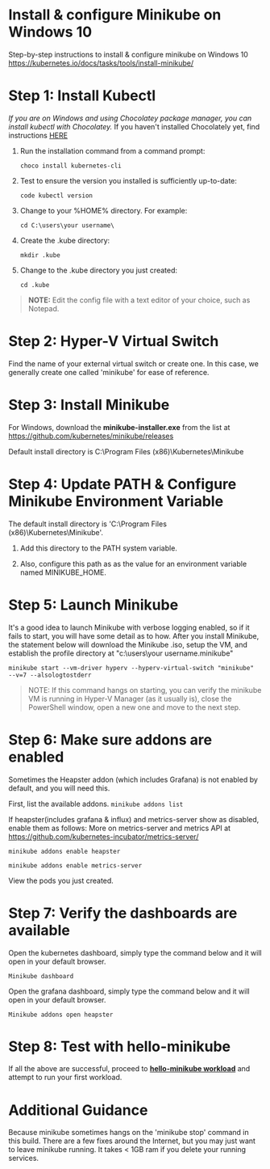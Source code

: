 
# Install & configure Minikube on Windows 10 

  Step-by-step instructions to install & configure minikube on Windows 10 
  https://kubernetes.io/docs/tasks/tools/install-minikube/

# Step 1: Install Kubectl 
*If you are on Windows and using Chocolatey package manager, you can install kubectl with Chocolatey.*
If you haven't installed Chocolately yet, find instructions [HERE](https://chocolatey.org/install)

1. Run the installation command from a command prompt:

	`choco install kubernetes-cli`

2. Test to ensure the version you installed is sufficiently up-to-date:

	`code kubectl version` 

3. Change to your %HOME% directory. For example: 

	`cd C:\users\your username\`

4. Create the .kube directory:

	`mkdir .kube`

5. Change to the .kube directory you just created:

	`cd .kube`

>**NOTE:** Edit the config file with a text editor of your choice, such as Notepad.

# Step 2: Hyper-V Virtual Switch 

Find the name of your external virtual switch or create one. In this case, we generally create one called 'minikube' for ease of reference.

# Step 3: Install Minikube 

For Windows, download the **minikube-installer.exe** from the list at  https://github.com/kubernetes/minikube/releases

Default install directory is C:\Program Files (x86)\Kubernetes\Minikube


# Step 4: Update PATH & Configure Minikube Environment Variable

The default install directory is 'C:\Program Files (x86)\Kubernetes\Minikube'. 

1. Add this directory to the PATH system variable. 

2. Also, configure this path as as the value for an environment variable named MINIKUBE_HOME.

# Step 5: Launch Minikube 
It's a good idea to launch Minikube with verbose logging enabled, so if it fails to start, you will have some detail as to how. After you install Minikube, the statement below will download the Minikube .iso, setup the VM, and establish the profile directory at "c:\users\your 
username\.minikube" 

`minikube start --vm-driver hyperv --hyperv-virtual-switch "minikube"  --v=7 --alsologtostderr`

>NOTE: If this command hangs on starting, you can verify the minikube VM is running in Hyper-V Manager (as it usually is), close the PowerShell window, open a new one and move to the next step.

# Step 6: Make sure addons are enabled 
Sometimes the Heapster addon (which includes Grafana) is not enabled by default, and you will need this.

First, list the available addons.
`minikube addons list`

If heapster(includes grafana & influx) and metrics-server show as disabled, enable them as follows:
More on metrics-server and metrics API at https://github.com/kubernetes-incubator/metrics-server/

`minikube addons enable heapster`

`minikube addons enable metrics-server`

View the pods you just created.

# Step 7: Verify the dashboards are available 
Open the kubernetes dashboard, simply type the command below and it will open in your default browser.

`Minikube dashboard`

Open the grafana dashboard, simply type the command below and it will open in your default browser.

`Minikube addons open heapster `

# Step 8: Test with hello-minikube
If all the above are successful, proceed to [**hello-minikube workload**](./minikube_run_helloworld_workload.md) and attempt to run your first workload.

# Additional Guidance

Because minikube sometimes hangs on the 'minikube stop' command in this build. There are a few fixes around the Internet, but you may just want to leave minikube running. It takes < 1GB ram if you delete your running services. 